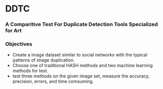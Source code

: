 # DDTC
### A Comparitive Test For Duplicate Detection Tools Specialized for Art

### Objectives
- Create a image dataset similar to social networks with the typical patterns of image duplication.
- Choose one of traditional HASH methods and two machine learning methods for test.
- test three methods on the given image set, measure the accuracy, precision, errors, and time comsuming.
